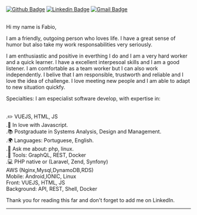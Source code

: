 ## <?php echo "Wooohooo, I'm Fabio"; ?>

  [![Github Badge](https://img.shields.io/badge/-Github-000?style=flat-square&logo=Github&logoColor=white&link=https://github.com/frf)](https://github.com/frf)
  [![Linkedin Badge](https://img.shields.io/badge/-LinkedIn-blue?style=flat-square&logo=Linkedin&logoColor=white&link=https://www.linkedin.com/in/fabiorochafarias)](https://www.linkedin.com/in/fabiorochafarias)
  [![Gmail Badge](https://img.shields.io/badge/-Gmail-c14438?style=flat-square&logo=Gmail&logoColor=white&link=mailto:fabio@fabiofarias.com.br)](mailto:fabio@fabiofarias.com.br)

<br/> Hi my name is Fabio, <br/> 

I am a friendly, outgoing person who loves life. I have a great sense of humor but also take my work responsabilities very seriously. <br/> 

I am enthusiastic and positive in everthing I do and I am a very hard worker and a quick learner. I have a excellent interpesoal skills and I am a good listener. I am comfortable as a team worker but I can also work independently. I belive that I am responsible, trustworth and reliable and I love the idea of challenge. I love meeting new people and I am able to adapt to new situation quickfy.<br/> 

Specialties: I am especialist software develop, with expertise in:<br/> 

<br/>.✏️ VUEJS, HTML, JS
<br/>.💙 In love with Javascript.
<br/>.📚 Postgraduate in Systems Analysis, Design and Management.
<br/>.🌍 Languages: Portuguese, English.
<br/>.💬 Ask me about: php, linux.
<br/>.🔧 Tools: GraphQL, REST, Docker
<br/>.💻 PHP native or (Laravel, Zend, Synfony)<br/> 
AWS (Nginx,Mysql,DynamoDB,RDS)<br/> 
Mobile: Android,IONIC, Linux<br/> 
Front: VUEJS, HTML, JS<br/> 
Background: API, REST, Shell, Docker <br/> 

Thank you for reading this far and don't forget to add me on LinkedIn.
<hr/>